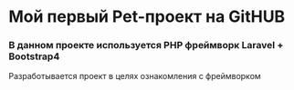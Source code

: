 <h1>Мой первый Pet-проект на GitHUB</h1>
<h3>В данном проекте используется PHP фреймворк Laravel + Bootstrap4</h3>
<p>Разработывается проект в целях ознакомления с фреймворком</p>
